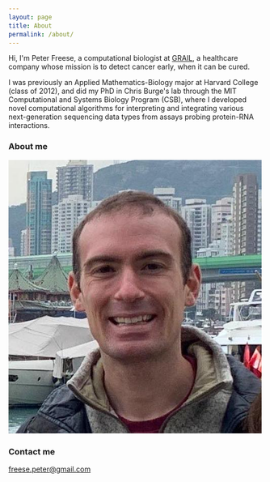 ```yaml
---
layout: page
title: About
permalink: /about/
---
```


Hi, I'm Peter Freese, a computational biologist at [GRAIL](https://www.grail.com), a healthcare company whose mission is to detect cancer early, when it can be cured.

I was previously an Applied Mathematics-Biology major at Harvard College (class of 2012), and did my PhD in Chris Burge's lab through the MIT Computational and Systems Biology Program (CSB), where I developed novel computational algorithms for interpreting and integrating various next-generation sequencing data types from assays probing protein-RNA interactions.

### About me

![](/images/freese_peter_headshot.jpg "Peter Freese")

### Contact me

[freese.peter@gmail.com](mailto:freese.peter@gmail.com)
